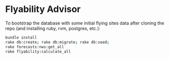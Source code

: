 # Flyability Advisor

To bootstrap the database with some initial flying sites data after cloning the repo (and installing ruby, rvm, postgres, etc.):

```sh
bundle install
rake db:create; rake db:migrate; rake db:seed;
rake forecasts:nws:get_all
rake flyability:calculate_all
```
